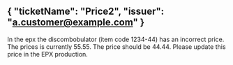 {
  "ticketName": "Price2",
  "issuer": "a.customer@example.com"
}
---
In the epx the discombobulator (item code 1234-44) has an incorrect price. The prices is currently 55.55. The price should be 44.44. Please update this price in the EPX production.